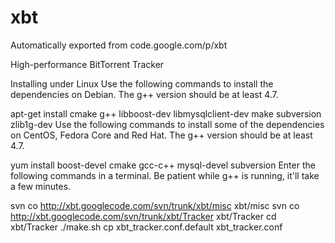 # xbt
Automatically exported from code.google.com/p/xbt


High-performance BitTorrent Tracker

Installing under Linux
Use the following commands to install the dependencies on Debian. The g++ version should be at least 4.7.

apt-get install cmake g++ libboost-dev libmysqlclient-dev make subversion zlib1g-dev
Use the following commands to install some of the dependencies on CentOS, Fedora Core and Red Hat. The g++ version should be at least 4.7.

yum install boost-devel cmake gcc-c++ mysql-devel subversion
Enter the following commands in a terminal. Be patient while g++ is running, it'll take a few minutes.

svn co http://xbt.googlecode.com/svn/trunk/xbt/misc xbt/misc
svn co http://xbt.googlecode.com/svn/trunk/xbt/Tracker xbt/Tracker
cd xbt/Tracker
./make.sh
cp xbt_tracker.conf.default xbt_tracker.conf
